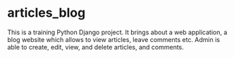 # articles_blog

This is a training Python Django project. It brings about a web application, a blog website which allows to view articles, leave comments etc. Admin is able to create, edit, view, and delete articles, and comments.
